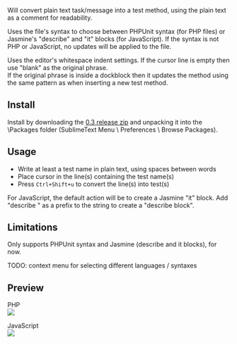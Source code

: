 Will convert plain text task/message into a test method, using the plain text as a comment for readability.

Uses the file's syntax to choose between PHPUnit syntax (for PHP files) or Jasmine's "describe" and "it" blocks (for JavaScript).
If the syntax is not PHP or JavaScript, no updates will be applied to the file.

Uses the editor's whitespace indent settings. If the cursor line is empty then use "blank" as the original phrase.<br/>
If the original phrase is inside a dockblock then it updates the method using the same pattern as when inserting a new test method.

Install
-----
Install by downloading the [0.3 release zip](https://github.com/bogdananton/Sublime-testNameGenerator/releases/download/0.3/testNameGenerator.zip) and unpacking it into the \Packages folder (SublimeText Menu \ Preferences \ Browse Packages).

Usage
-----
   * Write at least a test name in plain text, using spaces between words
   * Place cursor in the line(s) containing the test name(s)
   * Press `Ctrl+Shift+u` to convert the line(s) into test(s)

For JavaScript, the default action will be to create a Jasmine "it" block. Add "describe " as a prefix to the string to create a "describe block".

Limitations
-----
Only supports PHPUnit syntax and Jasmine (describe and it blocks), for now.

TODO: context menu for selecting different languages / syntaxes

Preview
-----
PHP<br/>
![](https://raw.githubusercontent.com/bogdananton/Sublime-testNameGenerator/master/preview.png)

JavaScript<br/>
![](https://raw.githubusercontent.com/bogdananton/Sublime-testNameGenerator/master/preview-jasmine.png)

